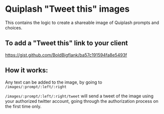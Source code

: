 Quiplash "Tweet this" images
============================

This contains the logic to create a shareable image of Quiplash prompts and choices.

## To add a "Tweet this" link to your client

https://gist.github.com/BoldBigflank/ba57c191594fa8e5493f


## How it works:

Any text can be added to the image, by going to `/images/:prompt/:left/:right`

`/images/:prompt/:left/:right/tweet` will send a tweet of the image using your authorized twitter account, going through the authorization process on the first time only.
